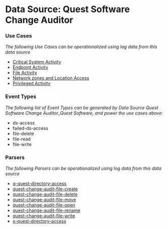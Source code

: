 Data Source: Quest Software Change Auditor
==========================================

### Use Cases

_The following Use Cases can be operationalized using log data from this data source_

* [Critical System Activity](usecase_critical_system_activity.md)
* [Endpoint Activity](usecase_endpoint_activity.md)
* [File Activity](usecase_file_activity.md)
* [Network zones and Location Access](usecase_network_zones_and_location_access.md)
* [Privileged Activity](usecase_privileged_activity.md)


### Event Types

_The following list of Event Types can be generated by Data Source Quest Software Change Auditor_Quest Software, and power the use cases above:_

- ds-access
- failed-ds-access
- file-delete
- file-read
- file-write


### Parsers

_The following Parsers can be operationalized using log data from this data source_

* [q-quest-directory-access](parserContent_q-quest-directory-access.md)
* [quest-change-audit-file-create](parserContent_quest-change-audit-file-create.md)
* [quest-change-audit-file-delete](parserContent_quest-change-audit-file-delete.md)
* [quest-change-audit-file-move](parserContent_quest-change-audit-file-move.md)
* [quest-change-audit-file-open](parserContent_quest-change-audit-file-open.md)
* [quest-change-audit-file-rename](parserContent_quest-change-audit-file-rename.md)
* [quest-change-audit-file-write](parserContent_quest-change-audit-file-write.md)
* [s-quest-directory-access](parserContent_s-quest-directory-access.md)
